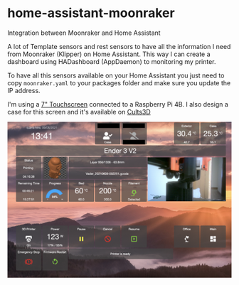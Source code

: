 # home-assistant-moonraker
Integration between Moonraker and Home Assistant


A lot of Template sensors and rest sensors to have all the information I need from Moonraker (Klipper) on Home Assistant.
This way I can create a dashboard using HADashboard (AppDaemon) to monitoring my printer.

To have all this sensors available on your Home Assistant you just need to copy ```moonraker.yaml``` to your packages folder and make sure you update the IP address.


I'm using a [7" Touchscreen](https://www.amazon.es/gp/product/B07K32M4LJ/ref=ppx_yo_dt_b_asin_title_o02_s00?ie=UTF8&psc=1) connected to a Raspberry Pi 4B.
I also design a case for this screen and it's available on [Cults3D](https://cults3d.com/en/3d-model/gadget/touchscreen-7-case)

![screenshot](screenshot.png?raw=true)

